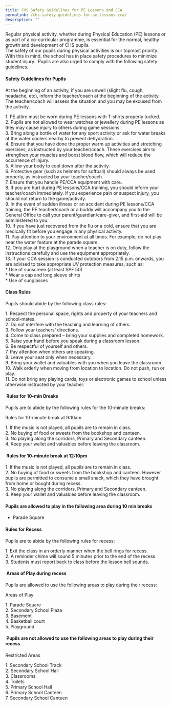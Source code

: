 ```yaml
---
title: CHS Safety Guidelines for PE Lessons and CCA
permalink: /chs-safety-guidelines-for-pe-lessons-cca/
description: ""
---
```


Regular physical activity, whether during Physical Education (PE) lessons or as part of a co-curricular programme, is essential for the normal, healthy growth and development of CHS pupils.  
The safety of our pupils during physical activities is our topmost priority. With this in mind, the school has in place safety procedures to minimize student injury.  Pupils are also urged to comply with the following safety guidelines.

#### Safety Guidelines for Pupils

At the beginning of an activity, if you are unwell (slight flu, cough, headache, etc), inform the teacher/coach at the beginning of the activity. The teacher/coach will assess the situation and you may be excused from the activity.

1\.  PE attire must be worn during PE lessons with T-shirts properly tucked. <Br>
2.  Pupils are not allowed to wear watches or jewellery during PE lessons as they may cause injury to others during game sessions. <br>
3.  Bring along a bottle of water for any sport activity or ask for water breaks at the water coolers nearby to prevent dehydration.<br>
4.  Ensure that you have done the proper warm up activities and stretching exercises, as instructed by your teacher/coach. These exercises aim to strengthen your muscles and boost blood flow, which will reduce the occurrence of injury.<br>
5.  Allow your body to cool down after the activity.<br>
6.  Protective gear (such as helmets for softball) should always be used properly, as instructed by your teacher/coach.<br>
7.  Ensure that you handle PE/CCA equipment with care. <br>
8.  If you are hurt during PE lessons/CCA training, you should inform your teacher/coach immediately. If you experience pain or suspect injury, you should not return to the game/activity.<br>
9.  In the event of sudden illness or an accident during PE lessons/CCA training, the PE teacher/coach or a buddy will accompany you to the General Office to call your parent/guardian/care-giver, and first-aid will be administered to you. <br>
10.  If you have just recovered from the flu or a cold, ensure that you are medically fit before you engage in any physical activity. <br>
11.  Pay attention to your environment at all times. For example, do not play near the water feature at the parade square. <br>
12.  Only play at the playground when a teacher is on duty, follow the instructions carefully and use the equipment appropriately. <br>
13.  If your CCA session is conducted outdoors from 2.15 p.m. onwards, you are advised to take appropriate UV protection measures, such as: <br>
    *   Use of sunscreen (at least SPF 50) <br>
    *   Wear a cap and long sleeve shirts <br>
    *   Use of sunglasses

#### Class Rules

Pupils should abide by the following class rules:

1\.  Respect the personal space, rights and property of your teachers and school-mates.<br>
2.  Do not interfere with the teaching and learning of others.<br>
3.  Follow your teachers’ directions. <br>
4.  Come to class prepared – bring your supplies and completed homework. <br>
5.  Raise your hand before you speak during a classroom lesson.<br>
6.  Be respectful of yourself and others. <br>
7.  Pay attention when others are speaking. <br>
8.  Leave your seat only when necessary. <br>
9.  Bring your wallet and valuables with you when you leave the classroom. <br>
10.  Walk orderly when moving from location to location. Do not push, run or play. <br>
11.  Do not bring any playing cards, toys or electronic games to school unless otherwise instructed by your teacher.

####  Rules for 10-min Breaks

Pupils are to abide by the following rules for the 10-minute breaks:

Rules for 10-minute break at 9:10am

1\.  If the music is not played, all pupils are to remain in class. <br>
2.  No buying of food or sweets from the bookshop and canteen. <br>
3.  No playing along the corridors, Primary and Secondary canteen. <br>
4.  Keep your wallet and valuables before leaving the classroom.

####  Rules for 10-minute break at 12:10pm

1\.  If the music is not played, all pupils are to remain in class. <br>
2.  No buying of food or sweets from the bookshop and canteen. However pupils are permitted to consume a small snack, which they have brought from home or bought during recess. <br>
3.  No playing along the corridors, Primary and Secondary canteen. <br>
4.  Keep your wallet and valuables before leaving the classroom.

#### Pupils are allowed to play in the following area during 10 min breaks

*   Parade Square
    

#### Rules for Recess

Pupils are to abide by the following rules for recess:

1\.  Exit the class in an orderly manner when the bell rings for recess. <br>
2.  A reminder chime will sound 5 minutes prior to the end of the recess. <br>
3.  Students must report back to class before the lesson bell sounds.

####  Areas of Play during recess

Pupils are allowed to use the following areas to play during their recess:

Areas of Play

1\.  Parade Square <br>
2.  Secondary School Plaza <br>
3.  Basement <br>
4.  Basketball court <br>
5.  Playground <br>

####  Pupils are not allowed to use the following areas to play during their recess

Restricted Areas

1\.  Secondary School Track <br>
2.  Secondary School Hall <br>
3.  Classrooms <br>
4.  Toilets <br>
5.  Primary School Hall <br>
6.  Primary School Canteen <br>
7.  Secondary School Canteen <br>